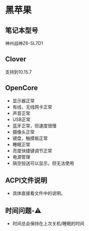 # 黑苹果
 
 
## 笔记本型号
  神州战神Z6-SL7D1
  
## Clover
支持到10.15.7

## OpenCore

- 显示器正常
- 有线，无线网卡正常
- 声音正常
- USB正常
- 蓝牙正常，但速度很慢
- 摄像头正常
- 键盘，触摸板正常
- 睡眠正常
- 亮度快捷键调节正常
- 电源管理
- 隔空投送可以显示，但无法使用


## ACPI文件说明
- 具体直接看文件中的说明。

## 时间问题-⚠️
- 时间总会保持在上次关机/睡眠的时间
